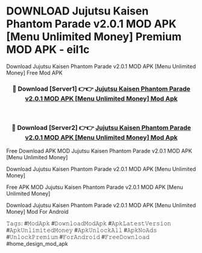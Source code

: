# DOWNLOAD Jujutsu Kaisen Phantom Parade v2.0.1 MOD APK [Menu Unlimited Money] Premium MOD APK - eil1c
Download Jujutsu Kaisen Phantom Parade v2.0.1 MOD APK [Menu Unlimited Money] Free Mod APK

<div align="center">
<h3>🔴 Download [Server1] 👉👉 <a href="https://apk-comot.site?title=Jujutsu_Kaisen_Phantom_Parade_v2.0.1_MOD_APK_[Menu_Unlimited_Money]">Jujutsu Kaisen Phantom Parade v2.0.1 MOD APK [Menu Unlimited Money] Mod Apk</a></h3><br>

<h3>🔴 Download [Server2] 👉👉 <a href="https://apk-comot.site?title=Jujutsu_Kaisen_Phantom_Parade_v2.0.1_MOD_APK_[Menu_Unlimited_Money]">Jujutsu Kaisen Phantom Parade v2.0.1 MOD APK [Menu Unlimited Money] Mod Apk</a></h3>
</div>


Free Download APK MOD Jujutsu Kaisen Phantom Parade v2.0.1 MOD APK [Menu Unlimited Money]

Download Jujutsu Kaisen Phantom Parade v2.0.1 MOD APK [Menu Unlimited Money] 

Free APK MOD Jujutsu Kaisen Phantom Parade v2.0.1 MOD APK [Menu Unlimited Money] 

Download Jujutsu Kaisen Phantom Parade v2.0.1 MOD APK [Menu Unlimited Money] Mod For Android

𝚃𝚊𝚐𝚜: #𝙼𝚘𝚍𝙰𝚙𝚔 #𝙳𝚘𝚠𝚗𝚕𝚘𝚊𝚍𝙼𝚘𝚍𝙰𝚙𝚔 #𝙰𝚙𝚔𝙻𝚊𝚝𝚎𝚜𝚝𝚅𝚎𝚛𝚜𝚒𝚘𝚗 #𝙰𝚙𝚔𝚄𝚗𝚕𝚒𝚖𝚒𝚝𝚎𝚍𝙼𝚘𝚗𝚎𝚢 #𝙰𝚙𝚔𝚄𝚗𝚕𝚘𝚌𝚔𝙰𝚕𝚕 #𝙰𝚙𝚔𝙽𝚘𝙰𝚍𝚜 #𝚄𝚗𝚕𝚘𝚌𝚔𝙿𝚛𝚎𝚖𝚒𝚞𝚖 #𝙵𝚘𝚛𝙰𝚗𝚍𝚛𝚘𝚒𝚍 #𝙵𝚛𝚎𝚎𝙳𝚘𝚠𝚗𝚕𝚘𝚊𝚍 #home_design_mod_apk